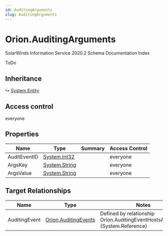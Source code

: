 ```yaml
---
id: AuditingArguments
slug: AuditingArguments
---
```


# Orion.AuditingArguments

SolarWinds Information Service 2020.2 Schema Documentation Index

ToDo

## Inheritance

↳ [System.Entity](./../System/Entity)

## Access control

everyone

## Properties

| Name | Type | Summary | Access Control |
| ------ | ------ | ------ | ------ |
| AuditEventID | [System.Int32](https://docs.microsoft.com/en-us/dotnet/api/system.int32) |  | everyone |
| ArgsKey | [System.String](https://docs.microsoft.com/en-us/dotnet/api/system.string) |  | everyone |
| ArgsValue | [System.String](https://docs.microsoft.com/en-us/dotnet/api/system.string) |  | everyone |

## Target Relationships

| Name | Type | Notes |
| ------ | ------ | ------ |
| AuditingEvent | [Orion.AuditingEvents](./../Orion/AuditingEvents) | Defined by relationship Orion.AuditingEventHostsArguments (System.Reference) |

